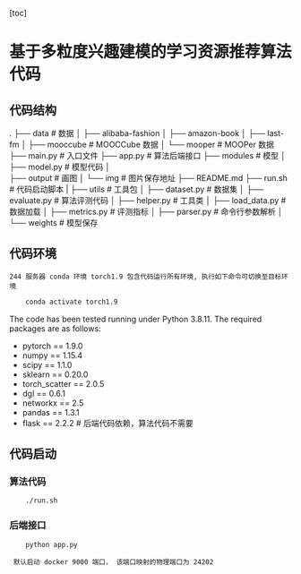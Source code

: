 [toc]

# 基于多粒度兴趣建模的学习资源推荐算法代码

## 代码结构

.
├── data # 数据
│   ├── alibaba-fashion
│   ├── amazon-book
│   ├── last-fm
│   ├── mooccube # MOOCCube 数据
│   └── mooper # MOOPer 数据
├── main.py # 入口文件
├── app.py # 算法后端接口
├── modules # 模型
│   ├── model.py # 模型代码
│   
├── output # 画图
│   └── img # 图片保存地址
├── README.md
├── run.sh # 代码启动脚本
|
├── utils # 工具包
│   ├── dataset.py # 数据集
│   ├── evaluate.py # 算法评测代码
│   ├── helper.py # 工具类
│   ├── load_data.py # 数据加载
│   ├── metrics.py # 评测指标
│   ├── parser.py # 命令行参数解析
│   
└── weights # 模型保存


## 代码环境

` 244 服务器 conda 环境 torch1.9 包含代码运行所有环境, 执行如下命令可切换至目标环境 `

```bash
    conda activate torch1.9
```

The code has been tested running under Python 3.8.11. The required packages are as follows:

- pytorch == 1.9.0
- numpy == 1.15.4
- scipy == 1.1.0
- sklearn == 0.20.0
- torch_scatter == 2.0.5
- dgl == 0.6.1
- networkx == 2.5
- pandas == 1.3.1
- flask == 2.2.2 # 后端代码依赖，算法代码不需要


## 代码启动

### 算法代码

```bash
    ./run.sh
```

### 后端接口

```bash
    python app.py
```

` 默认启动 docker 9000 端口， 该端口映射的物理端口为 24202`